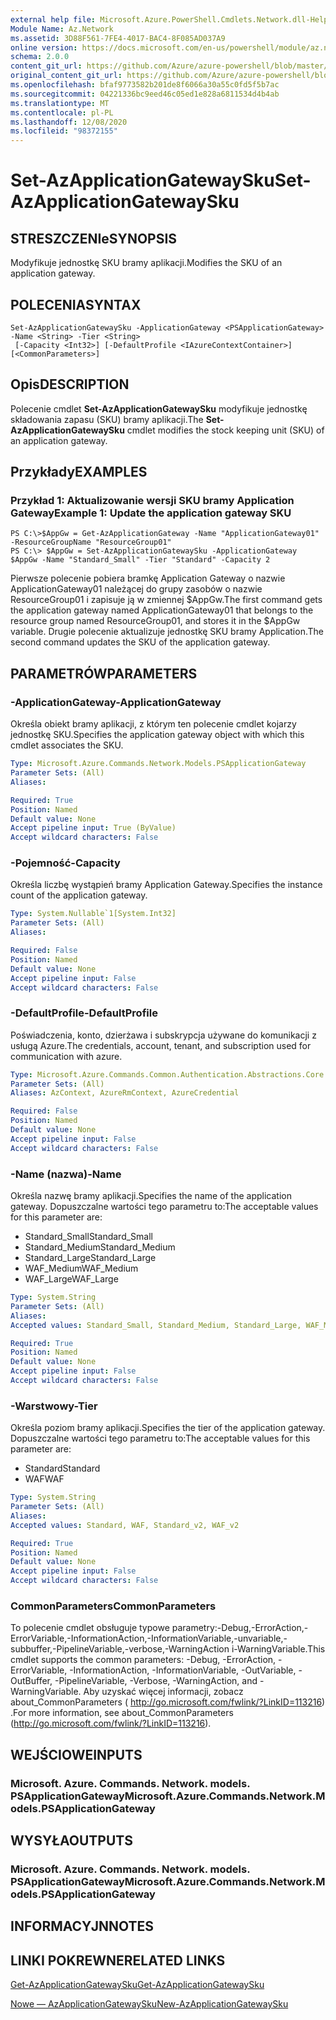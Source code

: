 ```yaml
---
external help file: Microsoft.Azure.PowerShell.Cmdlets.Network.dll-Help.xml
Module Name: Az.Network
ms.assetid: 3D88F561-7FE4-4017-BAC4-8F085AD037A9
online version: https://docs.microsoft.com/en-us/powershell/module/az.network/set-azapplicationgatewaysku
schema: 2.0.0
content_git_url: https://github.com/Azure/azure-powershell/blob/master/src/Network/Network/help/Set-AzApplicationGatewaySku.md
original_content_git_url: https://github.com/Azure/azure-powershell/blob/master/src/Network/Network/help/Set-AzApplicationGatewaySku.md
ms.openlocfilehash: bfaf9773582b201de8f6066a30a55c0fd5f5b7ac
ms.sourcegitcommit: 04221336bc9eed46c05ed1e828a6811534d4b4ab
ms.translationtype: MT
ms.contentlocale: pl-PL
ms.lasthandoff: 12/08/2020
ms.locfileid: "98372155"
---
```

# <span data-ttu-id="b23f7-101">Set-AzApplicationGatewaySku</span><span class="sxs-lookup"><span data-stu-id="b23f7-101">Set-AzApplicationGatewaySku</span></span>

## <span data-ttu-id="b23f7-102">STRESZCZENIe</span><span class="sxs-lookup"><span data-stu-id="b23f7-102">SYNOPSIS</span></span>
<span data-ttu-id="b23f7-103">Modyfikuje jednostkę SKU bramy aplikacji.</span><span class="sxs-lookup"><span data-stu-id="b23f7-103">Modifies the SKU of an application gateway.</span></span>

## <span data-ttu-id="b23f7-104">POLECENIA</span><span class="sxs-lookup"><span data-stu-id="b23f7-104">SYNTAX</span></span>

```
Set-AzApplicationGatewaySku -ApplicationGateway <PSApplicationGateway> -Name <String> -Tier <String>
 [-Capacity <Int32>] [-DefaultProfile <IAzureContextContainer>] [<CommonParameters>]
```

## <span data-ttu-id="b23f7-105">Opis</span><span class="sxs-lookup"><span data-stu-id="b23f7-105">DESCRIPTION</span></span>
<span data-ttu-id="b23f7-106">Polecenie cmdlet **Set-AzApplicationGatewaySku** modyfikuje jednostkę składowania zapasu (SKU) bramy aplikacji.</span><span class="sxs-lookup"><span data-stu-id="b23f7-106">The **Set-AzApplicationGatewaySku** cmdlet modifies the stock keeping unit (SKU) of an application gateway.</span></span>

## <span data-ttu-id="b23f7-107">Przykłady</span><span class="sxs-lookup"><span data-stu-id="b23f7-107">EXAMPLES</span></span>

### <span data-ttu-id="b23f7-108">Przykład 1: Aktualizowanie wersji SKU bramy Application Gateway</span><span class="sxs-lookup"><span data-stu-id="b23f7-108">Example 1: Update the application gateway SKU</span></span>
```
PS C:\>$AppGw = Get-AzApplicationGateway -Name "ApplicationGateway01" -ResourceGroupName "ResourceGroup01"
PS C:\> $AppGw = Set-AzApplicationGatewaySku -ApplicationGateway $AppGw -Name "Standard_Small" -Tier "Standard" -Capacity 2
```

<span data-ttu-id="b23f7-109">Pierwsze polecenie pobiera bramkę Application Gateway o nazwie ApplicationGateway01 należącej do grupy zasobów o nazwie ResourceGroup01 i zapisuje ją w zmiennej $AppGw.</span><span class="sxs-lookup"><span data-stu-id="b23f7-109">The first command gets the application gateway named ApplicationGateway01 that belongs to the resource group named ResourceGroup01, and stores it in the $AppGw variable.</span></span>
<span data-ttu-id="b23f7-110">Drugie polecenie aktualizuje jednostkę SKU bramy Application.</span><span class="sxs-lookup"><span data-stu-id="b23f7-110">The second command updates the SKU of the application gateway.</span></span>

## <span data-ttu-id="b23f7-111">PARAMETRÓW</span><span class="sxs-lookup"><span data-stu-id="b23f7-111">PARAMETERS</span></span>

### <span data-ttu-id="b23f7-112">-ApplicationGateway</span><span class="sxs-lookup"><span data-stu-id="b23f7-112">-ApplicationGateway</span></span>
<span data-ttu-id="b23f7-113">Określa obiekt bramy aplikacji, z którym ten polecenie cmdlet kojarzy jednostkę SKU.</span><span class="sxs-lookup"><span data-stu-id="b23f7-113">Specifies the application gateway object with which this cmdlet associates the SKU.</span></span>

```yaml
Type: Microsoft.Azure.Commands.Network.Models.PSApplicationGateway
Parameter Sets: (All)
Aliases:

Required: True
Position: Named
Default value: None
Accept pipeline input: True (ByValue)
Accept wildcard characters: False
```

### <span data-ttu-id="b23f7-114">-Pojemność</span><span class="sxs-lookup"><span data-stu-id="b23f7-114">-Capacity</span></span>
<span data-ttu-id="b23f7-115">Określa liczbę wystąpień bramy Application Gateway.</span><span class="sxs-lookup"><span data-stu-id="b23f7-115">Specifies the instance count of the application gateway.</span></span>

```yaml
Type: System.Nullable`1[System.Int32]
Parameter Sets: (All)
Aliases:

Required: False
Position: Named
Default value: None
Accept pipeline input: False
Accept wildcard characters: False
```

### <span data-ttu-id="b23f7-116">-DefaultProfile</span><span class="sxs-lookup"><span data-stu-id="b23f7-116">-DefaultProfile</span></span>
<span data-ttu-id="b23f7-117">Poświadczenia, konto, dzierżawa i subskrypcja używane do komunikacji z usługą Azure.</span><span class="sxs-lookup"><span data-stu-id="b23f7-117">The credentials, account, tenant, and subscription used for communication with azure.</span></span>

```yaml
Type: Microsoft.Azure.Commands.Common.Authentication.Abstractions.Core.IAzureContextContainer
Parameter Sets: (All)
Aliases: AzContext, AzureRmContext, AzureCredential

Required: False
Position: Named
Default value: None
Accept pipeline input: False
Accept wildcard characters: False
```

### <span data-ttu-id="b23f7-118">-Name (nazwa)</span><span class="sxs-lookup"><span data-stu-id="b23f7-118">-Name</span></span>
<span data-ttu-id="b23f7-119">Określa nazwę bramy aplikacji.</span><span class="sxs-lookup"><span data-stu-id="b23f7-119">Specifies the name of the application gateway.</span></span>
<span data-ttu-id="b23f7-120">Dopuszczalne wartości tego parametru to:</span><span class="sxs-lookup"><span data-stu-id="b23f7-120">The acceptable values for this parameter are:</span></span>
- <span data-ttu-id="b23f7-121">Standard_Small</span><span class="sxs-lookup"><span data-stu-id="b23f7-121">Standard_Small</span></span>
- <span data-ttu-id="b23f7-122">Standard_Medium</span><span class="sxs-lookup"><span data-stu-id="b23f7-122">Standard_Medium</span></span>
- <span data-ttu-id="b23f7-123">Standard_Large</span><span class="sxs-lookup"><span data-stu-id="b23f7-123">Standard_Large</span></span>
- <span data-ttu-id="b23f7-124">WAF_Medium</span><span class="sxs-lookup"><span data-stu-id="b23f7-124">WAF_Medium</span></span>
- <span data-ttu-id="b23f7-125">WAF_Large</span><span class="sxs-lookup"><span data-stu-id="b23f7-125">WAF_Large</span></span>

```yaml
Type: System.String
Parameter Sets: (All)
Aliases:
Accepted values: Standard_Small, Standard_Medium, Standard_Large, WAF_Medium, WAF_Large, Standard_v2, WAF_v2

Required: True
Position: Named
Default value: None
Accept pipeline input: False
Accept wildcard characters: False
```

### <span data-ttu-id="b23f7-126">-Warstwowy</span><span class="sxs-lookup"><span data-stu-id="b23f7-126">-Tier</span></span>
<span data-ttu-id="b23f7-127">Określa poziom bramy aplikacji.</span><span class="sxs-lookup"><span data-stu-id="b23f7-127">Specifies the tier of the application gateway.</span></span>
<span data-ttu-id="b23f7-128">Dopuszczalne wartości tego parametru to:</span><span class="sxs-lookup"><span data-stu-id="b23f7-128">The acceptable values for this parameter are:</span></span>
- <span data-ttu-id="b23f7-129">Standard</span><span class="sxs-lookup"><span data-stu-id="b23f7-129">Standard</span></span>
- <span data-ttu-id="b23f7-130">WAF</span><span class="sxs-lookup"><span data-stu-id="b23f7-130">WAF</span></span>

```yaml
Type: System.String
Parameter Sets: (All)
Aliases:
Accepted values: Standard, WAF, Standard_v2, WAF_v2

Required: True
Position: Named
Default value: None
Accept pipeline input: False
Accept wildcard characters: False
```

### <span data-ttu-id="b23f7-131">CommonParameters</span><span class="sxs-lookup"><span data-stu-id="b23f7-131">CommonParameters</span></span>
<span data-ttu-id="b23f7-132">To polecenie cmdlet obsługuje typowe parametry:-Debug,-ErrorAction,-ErrorVariable,-InformationAction,-InformationVariable,-unvariable,-subbuffer,-PipelineVariable,-verbose,-WarningAction i-WarningVariable.</span><span class="sxs-lookup"><span data-stu-id="b23f7-132">This cmdlet supports the common parameters: -Debug, -ErrorAction, -ErrorVariable, -InformationAction, -InformationVariable, -OutVariable, -OutBuffer, -PipelineVariable, -Verbose, -WarningAction, and -WarningVariable.</span></span> <span data-ttu-id="b23f7-133">Aby uzyskać więcej informacji, zobacz about_CommonParameters ( http://go.microsoft.com/fwlink/?LinkID=113216) .</span><span class="sxs-lookup"><span data-stu-id="b23f7-133">For more information, see about_CommonParameters (http://go.microsoft.com/fwlink/?LinkID=113216).</span></span>

## <span data-ttu-id="b23f7-134">WEJŚCIOWE</span><span class="sxs-lookup"><span data-stu-id="b23f7-134">INPUTS</span></span>

### <span data-ttu-id="b23f7-135">Microsoft. Azure. Commands. Network. models. PSApplicationGateway</span><span class="sxs-lookup"><span data-stu-id="b23f7-135">Microsoft.Azure.Commands.Network.Models.PSApplicationGateway</span></span>

## <span data-ttu-id="b23f7-136">WYSYŁA</span><span class="sxs-lookup"><span data-stu-id="b23f7-136">OUTPUTS</span></span>

### <span data-ttu-id="b23f7-137">Microsoft. Azure. Commands. Network. models. PSApplicationGateway</span><span class="sxs-lookup"><span data-stu-id="b23f7-137">Microsoft.Azure.Commands.Network.Models.PSApplicationGateway</span></span>

## <span data-ttu-id="b23f7-138">INFORMACYJN</span><span class="sxs-lookup"><span data-stu-id="b23f7-138">NOTES</span></span>

## <span data-ttu-id="b23f7-139">LINKI POKREWNE</span><span class="sxs-lookup"><span data-stu-id="b23f7-139">RELATED LINKS</span></span>

[<span data-ttu-id="b23f7-140">Get-AzApplicationGatewaySku</span><span class="sxs-lookup"><span data-stu-id="b23f7-140">Get-AzApplicationGatewaySku</span></span>](./Get-AzApplicationGatewaySku.md)

[<span data-ttu-id="b23f7-141">Nowe — AzApplicationGatewaySku</span><span class="sxs-lookup"><span data-stu-id="b23f7-141">New-AzApplicationGatewaySku</span></span>](./New-AzApplicationGatewaySku.md)



